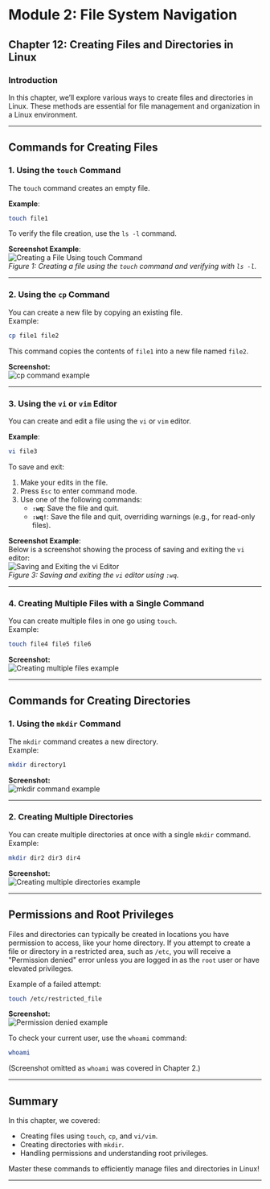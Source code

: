 # Module 2: File System Navigation
## Chapter 12: Creating Files and Directories in Linux

### Introduction
In this chapter, we’ll explore various ways to create files and directories in Linux. These methods are essential for file management and organization in a Linux environment.

---

## Commands for Creating Files

### 1. **Using the `touch` Command**  
The `touch` command creates an empty file.  

**Example**:  
```bash
touch file1
```

To verify the file creation, use the `ls -l` command.  

**Screenshot Example**:  
![Creating a File Using touch Command](screenshots/01-touch-command.png)  
*Figure 1: Creating a file using the `touch` command and verifying with `ls -l`.*

---

### 2. **Using the `cp` Command**  
You can create a new file by copying an existing file.  
Example:  
```bash
cp file1 file2
```
This command copies the contents of `file1` into a new file named `file2`.

**Screenshot:**  
![cp command example](screenshots/02-cp-command.png)

---

### **3. Using the `vi` or `vim` Editor**  
You can create and edit a file using the `vi` or `vim` editor.  

**Example**:  
```bash
vi file3
```  

To save and exit:  
1. Make your edits in the file.  
2. Press `Esc` to enter command mode.  
3. Use one of the following commands:  
   - **`:wq`**: Save the file and quit.  
   - **`:wq!`**: Save the file and quit, overriding warnings (e.g., for read-only files).  

**Screenshot Example**:  
Below is a screenshot showing the process of saving and exiting the `vi` editor:  
![Saving and Exiting the vi Editor](screenshots/03-vi-editor-save-exit.png)  
*Figure 3: Saving and exiting the `vi` editor using `:wq`.*

---

### 4. **Creating Multiple Files with a Single Command**  
You can create multiple files in one go using `touch`.  
Example:  
```bash
touch file4 file5 file6
```
**Screenshot:**  
![Creating multiple files example](screenshots/04-multiple-files-screenshot.png)

---

## Commands for Creating Directories

### 1. **Using the `mkdir` Command**  
The `mkdir` command creates a new directory.  
Example:  
```bash
mkdir directory1
```
**Screenshot:**  
![mkdir command example](screenshots/05-mkdir-command-screenshot.png)

---

### 2. **Creating Multiple Directories**  
You can create multiple directories at once with a single `mkdir` command.  
Example:  
```bash
mkdir dir2 dir3 dir4
```
**Screenshot:**  
![Creating multiple directories example](screenshots/06-multiple-directories-screenshot.png)

---

## Permissions and Root Privileges

Files and directories can typically be created in locations you have permission to access, like your home directory. If you attempt to create a file or directory in a restricted area, such as `/etc`, you will receive a "Permission denied" error unless you are logged in as the `root` user or have elevated privileges.

Example of a failed attempt:  
```bash
touch /etc/restricted_file
```

**Screenshot:**  
![Permission denied example](path/to/permission-denied-screenshot.png)

To check your current user, use the `whoami` command:  
```bash
whoami
```
(Screenshot omitted as `whoami` was covered in Chapter 2.)

---

## Summary

In this chapter, we covered:
- Creating files using `touch`, `cp`, and `vi/vim`.
- Creating directories with `mkdir`.
- Handling permissions and understanding root privileges.

Master these commands to efficiently manage files and directories in Linux!

---
